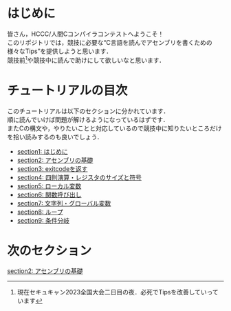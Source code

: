# はじめに
皆さん，HCCC/人間Cコンパイラコンテストへようこそ！  
このリポジトリでは，競技に必要な“C言語を読んでアセンブリを書くための様々なTips”を提供しようと思います．  
競技前[^1]や競技中に読んで助けにして欲しいなと思います．  

<!-- [^1]: 当初の予定だと2週間前に出る予定だったらしいですよ（現在金曜19時）． -->

[^1]: 現在セキュキャン2023全国大会二日目の夜．必死でTipsを改善していっています

# チュートリアルの目次
このチュートリアルは以下のセクションに分かれています．  
順に読んでいけば問題が解けるようになっているはずです．  
またCの構文や，やりたいことと対応しているので競技中に知りたいところだけを拾い読みするのも良いでしょう．  
- [section1: はじめに](/sections/section1_Introduction.md)
- [section2: アセンブリの基礎](/sections/section2_BasicOfAssembly.md)
- [section3: exitcodeを返す](/sections/section3_ReturnExitCode.md)
- [section4: 四則演算・レジスタのサイズと符号](/sections/section4_BasicArithmeticOperations.md)
- [section5: ローカル変数](/sections/section5_LocalVariable.md)
- [section6: 関数呼び出し](/sections/section6_CallFunction.md)
- [section7: 文字列・グローバル変数](/sections/section7_String.md)
- [section8: ループ](/sections/section8_Loop.md)
- [section9: 条件分岐](/sections/section9_Branching.md)

# 次のセクション
[section2: アセンブリの基礎](/sections/section2_BasicOfAssembly.md)
